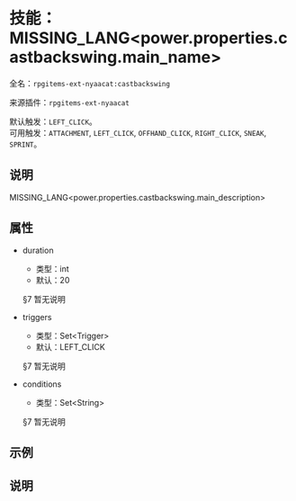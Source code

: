 # 技能：MISSING_LANG<power.properties.castbackswing.main_name>

<!-- 本文件是通过游戏内 `/rpgitem gen-wiki` 命令生成的。 -->
<!-- 请只在对应的 "beginCustomXXXX" 与 "endCustomXXXX" 间编辑。  -->
<!-- 如果您想修改技能或其属性的描述， -->
<!-- 请修改 "resources/lang/zh_CN.yml" 中对应的项。 -->

全名：`rpgitems-ext-nyaacat:castbackswing`

来源插件：`rpgitems-ext-nyaacat`

默认触发：`LEFT_CLICK`。  
可用触发：`ATTACHMENT`, `LEFT_CLICK`, `OFFHAND_CLICK`, `RIGHT_CLICK`, `SNEAK`, `SPRINT`。

<!-- beginCustomHeader -->
<!-- endCustomHeader -->

## 说明

MISSING_LANG<power.properties.castbackswing.main_description>
<!-- beginCustomDescription -->
<!-- endCustomDescription -->

## 属性

* duration

  * 类型：int
  * 默认：20

  §7 暂无说明

* triggers

  * 类型：Set&lt;Trigger&gt;
  * 默认：LEFT_CLICK

  §7 暂无说明

* conditions

  * 类型：Set&lt;String&gt;

  §7 暂无说明

<!-- beginCustomProperties -->
<!-- endCustomProperties -->

## 示例

<!-- beginCustomExample -->
<!-- endCustomExample -->

## 说明

<!-- beginCustomNote -->
<!-- endCustomNote -->